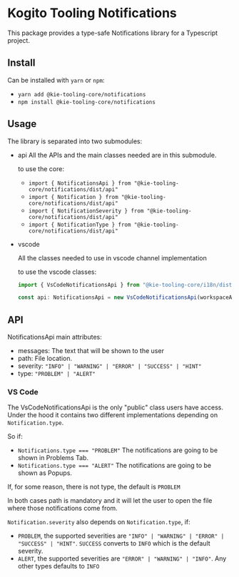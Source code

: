 # Kogito Tooling Notifications

This package provides a type-safe Notifications library for a Typescript project.

## Install

Can be installed with `yarn` or `npm`:

- `yarn add @kie-tooling-core/notifications`
- `npm install @kie-tooling-core/notifications`

## Usage

The library is separated into two submodules:

- api
  All the APIs and the main classes needed are in this submodule.

  to use the core:

  - `import { NotificationsApi } from "@kie-tooling-core/notifications/dist/api"`
  - `import { Notification } from "@kie-tooling-core/notifications/dist/api"`
  - `import { NotificationSeverity } from "@kie-tooling-core/notifications/dist/api"`
  - `import { NotificationType } from "@kie-tooling-core/notifications/dist/api"`

- vscode

  All the classes needed to use in vscode channel implementation

  to use the vscode classes:

  ```ts
  import { VsCodeNotificationsApi } from "@kie-tooling-core/i18n/dist/react-components";

  const api: NotificationsApi = new VsCodeNotificationsApi(workspaceApi, i18n);
  ```

## API

NotificationsApi main attributes:

- messages: The text that will be shown to the user
- path: File location.
- severity: `"INFO" | "WARNING" | "ERROR" | "SUCCESS" | "HINT"`
- type: `"PROBLEM" | "ALERT"`

### VS Code

The VsCodeNotificationsApi is the only "public" class users have access. Under the hood it contains two different implementations depending on `Notification.type`.

So if:

- `Notifications.type === "PROBLEM"` The notifications are going to be shown in Problems Tab.
- `Notifications.type === "ALERT"` The notifications are going to be shown as Popups.

If, for some reason, there is not type, the default is `PROBLEM`

In both cases path is mandatory and it will let the user to open the file where those notifications come from.

`Notification.severity` also depends on `Notification.type`, if:

- `PROBLEM`, the supported severities are `"INFO" | "WARNING" | "ERROR" | "SUCCESS" | "HINT"`. `SUCCESS` converts to `INFO` which is the default severity.
- `ALERT`, the supported severities are `"ERROR" | "WARNING" | "INFO"`. Any other types defaults to `INFO`
